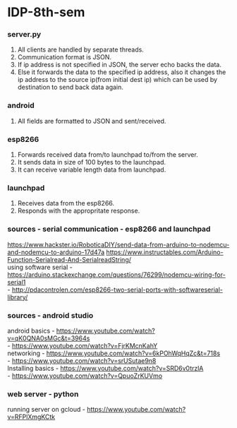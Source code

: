 # IDP-8th-sem

### server.py
1. All clients are handled by separate threads.
2. Communication format is JSON.
3. If ip address is not specified in JSON, the server echo backs the data. 
4. Else it forwards the data to the specified ip address, also it changes the ip address to the source ip(from initial dest ip)  which can be used by destination to send back data again.

### android 
1. All fields are formatted to JSON and sent/received.


### esp8266
1. Forwards received data from/to launchpad to/from the server.
2. It sends data in size of 100 bytes to the launchpad.
3. It can receive variable length data from launchpad.

### launchpad
1. Receives data from the esp8266.
2. Responds with the appropritate response.

### sources - serial communication - esp8266 and launchpad
https://www.hackster.io/RoboticaDIY/send-data-from-arduino-to-nodemcu-and-nodemcu-to-arduino-17d47a
https://www.instructables.com/Arduino-Function-Serialread-And-SerialreadString/ \
using software serial - https://arduino.stackexchange.com/questions/76299/nodemcu-wiring-for-serial1 \
                      - http://pdacontrolen.com/esp8266-two-serial-ports-with-softwareserial-library/
                      
### sources - android studio 
android basics - https://www.youtube.com/watch?v=qK0QNA0sMGc&t=3964s \
               - https://www.youtube.com/watch?v=FjrKMcnKahY \
networking     - https://www.youtube.com/watch?v=6kPOhWqHqZc&t=718s \
               - https://www.youtube.com/watch?v=srUSutae9n8  \
Installing basics - https://www.youtube.com/watch?v=SRD6v0trzlA \
                  - https://www.youtube.com/watch?v=QpuoZrKUVmo
                  
### web server - python
running server on gcloud - https://www.youtube.com/watch?v=RFPlXmgKCtk

